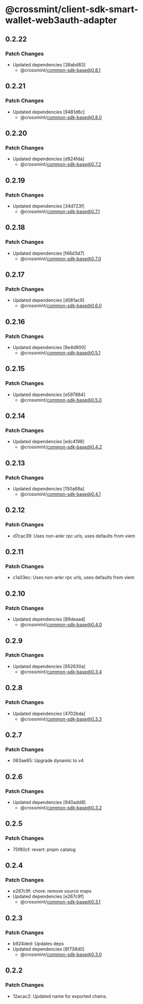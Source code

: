 # @crossmint/client-sdk-smart-wallet-web3auth-adapter

## 0.2.22

### Patch Changes

- Updated dependencies [38abd83]
  - @crossmint/common-sdk-base@0.8.1

## 0.2.21

### Patch Changes

- Updated dependencies [9481d6c]
  - @crossmint/common-sdk-base@0.8.0

## 0.2.20

### Patch Changes

- Updated dependencies [d924fda]
  - @crossmint/common-sdk-base@0.7.2

## 0.2.19

### Patch Changes

- Updated dependencies [34d723f]
  - @crossmint/common-sdk-base@0.7.1

## 0.2.18

### Patch Changes

- Updated dependencies [f46d3d7]
  - @crossmint/common-sdk-base@0.7.0

## 0.2.17

### Patch Changes

- Updated dependencies [d081ac9]
  - @crossmint/common-sdk-base@0.6.0

## 0.2.16

### Patch Changes

- Updated dependencies [8e4d900]
  - @crossmint/common-sdk-base@0.5.1

## 0.2.15

### Patch Changes

- Updated dependencies [e597884]
  - @crossmint/common-sdk-base@0.5.0

## 0.2.14

### Patch Changes

- Updated dependencies [edc4198]
  - @crossmint/common-sdk-base@0.4.2

## 0.2.13

### Patch Changes

- Updated dependencies [150a68a]
  - @crossmint/common-sdk-base@0.4.1

## 0.2.12

### Patch Changes

- d7cac39: Uses non-ankr rpc urls, uses defaults from viem

## 0.2.11

### Patch Changes

- c1a03ec: Uses non-ankr rpc urls, uses defaults from viem

## 0.2.10

### Patch Changes

- Updated dependencies [89deaad]
  - @crossmint/common-sdk-base@0.4.0

## 0.2.9

### Patch Changes

- Updated dependencies [952630a]
  - @crossmint/common-sdk-base@0.3.4

## 0.2.8

### Patch Changes

- Updated dependencies [4702bda]
  - @crossmint/common-sdk-base@0.3.3

## 0.2.7

### Patch Changes

- 063ae65: Upgrade dynamic to v4

## 0.2.6

### Patch Changes

- Updated dependencies [940add8]
  - @crossmint/common-sdk-base@0.3.2

## 0.2.5

### Patch Changes

- 75f80cf: revert: pnpm catalog

## 0.2.4

### Patch Changes

- e267c9f: chore: remove source maps
- Updated dependencies [e267c9f]
  - @crossmint/common-sdk-base@0.3.1

## 0.2.3

### Patch Changes

- b924ded: Updates deps
- Updated dependencies [8f738d0]
  - @crossmint/common-sdk-base@0.3.0

## 0.2.2

### Patch Changes

- 12acac2: Updated name for exported chains.
